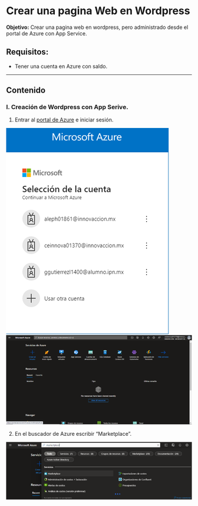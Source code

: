 # Crear una pagina Web en Wordpress
**Objetivo:** Crear una pagina web en wordpress, pero administrado desde el portal de Azure con App Service.

## Requisitos:
- Tener una cuenta en Azure con saldo.

---------------------------

## Contenido

### I. Creación de Wordpress con App Serive.

1. Entrar al [portal de Azure](https://portal.azure.com/) e iniciar sesión.

![](https://github.com/GustavoGutierrez21/practicas-az900/blob/main/imagenes/1_crear_pagina_web/inicio_sesion.png) ![](https://github.com/GustavoGutierrez21/practicas-az900/blob/main/imagenes/1_crear_pagina_web/1.png)

2. En el buscador de Azure escribir “Marketplace”.

![](https://github.com/GustavoGutierrez21/practicas-az900/blob/main/imagenes/1_crear_pagina_web/2.png)